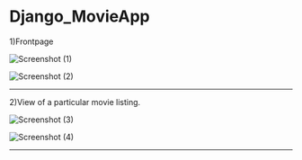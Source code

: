 # Django_MovieApp

1)Frontpage

![Screenshot (1)](https://user-images.githubusercontent.com/41267360/78996682-b6aca280-7b62-11ea-8959-e9121baf6f22.png)


![Screenshot (2)](https://user-images.githubusercontent.com/41267360/78996748-e78cd780-7b62-11ea-9063-437849f0d80c.png)

-------------------------------------------------------------------------------------------------------------------------------------------

2)View of a particular movie listing.

![Screenshot (3)](https://user-images.githubusercontent.com/41267360/78996786-f7a4b700-7b62-11ea-912e-0445c2635967.png)


![Screenshot (4)](https://user-images.githubusercontent.com/41267360/78996791-f8d5e400-7b62-11ea-9545-ee3637f2de13.png)

-------------------------------------------------------------------------------------------------------------------------------------------



